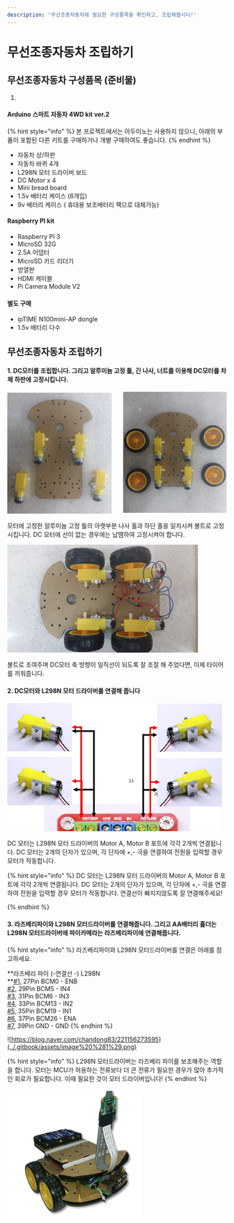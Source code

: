 ```yaml
---
description: '무선조종자동차에 필요한 구성품목을 확인하고, 조립해봅시다!'
---
```


# 무선조종자동차 조립하기

## 무선조종자동차 구성품목 \(준비물\)

1. 
#### Arduino 스마트 자동차 4WD kit ver.2 

{% hint style="info" %}
본 프로젝트에서는 아두이노는 사용하지 않으니, 아래의 부품이 포함된 다른 키트를 구매하거나 개별 구매하여도 좋습니다.
{% endhint %}

* 자동차 상/하판
* 자동차 바퀴  4개
* L298N 모터 드라이버 보드
* DC Motor x 4
* Mini bread board
* 1.5v 배터리 케이스 \(6개입\)
* 9v 배터리 케이스 \( 휴대용 보조배터리 팩으로 대체가능\)

#### Raspberry PI kit

* Raspberry PI 3
* MicroSD 32G
* 2.5A 어댑터
*  MicroSD 카드 리더기
* 방열판
* HDMI 케이블
* Pi Camera Module V2

#### 별도 구매

* ipTIME N100mini-AP dongle
* 1.5v 배터리 다수

## 무선조종자동차 조립하기



#### 1. DC모터를 조립합니다. 그리고 알루미늄 고정 틀, 긴 나사, 너트를 이용해 DC모터를 차체 하판에 고정시킵니다.

![](../.gitbook/assets/image.png)

모터에 고정한 알루미늄 고정 틀의 아랫부분 나사 홀과 하단 홀을 일치시켜 볼트로 고정시킵니다. DC 모터에 선이 없는 경우에는 납땜하여 고정시켜야 합니다.  


![](../.gitbook/assets/image%20%283%29.png)

볼트로 조여주며 DC모터 축 방향이 일직선이 되도록 잘 조절 해 주었다면, 이제 타이어를 끼워줍니다.

  


#### 2. DC모터와 L298N 모터 드라이버를 연결해 줍니다

![](../.gitbook/assets/image%20%285%29.png)

  
  
DC 모터는 L298N 모터 드라이버의 Motor A, Motor B 포트에 각각 2개씩 연결됩니다.  DC 모터는 2개의 단자가 있으며, 각 단자에 +,- 극을 연결하여 전원을 입력할 경우 모터가 작동합니다. 

{% hint style="info" %}
DC 모터는 L298N 모터 드라이버의 Motor A, Motor B 포트에 각각 2개씩 연결됩니다.  DC 모터는 2개의 단자가 있으며, 각 단자에 +,- 극을 연결하여 전원을 입력할 경우 모터가 작동합니다. 연결선이 빠지지않도록 잘 연결해주세요!  

{% endhint %}



#### 3. 라즈베리파이와 L298N 모터드라이버를 연결해줍니다. 그리고 AA배터리 홀더는 L298N 모터드라이버에 파이카메라는 라즈베리파이에 연결해줍니다.

{% hint style="info" %}
라즈베리파이와 L298N 모터드라이버를 연결은 아래를 참고하세요.

**라즈베리 파이   \(-연결선 -\)  L298N  
**[\#1,](https://blog.naver.com/PostListByTagName.nhn?blogId=chandong83&encodedTagName=1%2C) 27Pin BCM0           -        ENB  
[\#2,](https://blog.naver.com/PostListByTagName.nhn?blogId=chandong83&encodedTagName=2%2C) 29Pin BCM5           -        IN4  
[\#3,](https://blog.naver.com/PostListByTagName.nhn?blogId=chandong83&encodedTagName=3%2C) 31Pin BCM6           -        IN3  
[\#4,](https://blog.naver.com/PostListByTagName.nhn?blogId=chandong83&encodedTagName=4%2C) 33Pin BCM13         -        IN2  
[\#5,](https://blog.naver.com/PostListByTagName.nhn?blogId=chandong83&encodedTagName=5%2C) 35Pin BCM19         -        IN1  
[\#6,](https://blog.naver.com/PostListByTagName.nhn?blogId=chandong83&encodedTagName=6%2C) 37Pin BCM26         -        ENA  
[\#7,](https://blog.naver.com/PostListByTagName.nhn?blogId=chandong83&encodedTagName=7%2C) 39Pin GND             -        GND
{% endhint %}

![https://blog.naver.com/chandong83/221156273595](../.gitbook/assets/image%20%281%29.png)

{% hint style="info" %}
L298N 모터드라이버는 라즈베리 파이를 보조해주는 역할을 합니다. 모터는 MCU가 허용하는 전류보다 더 큰 전류가 필요한 경우가 많아 추가적인 회로가 필요합니다. 이때 필요한 것이 모터 드라이버입니다!
{% endhint %}

![](../.gitbook/assets/image%20%282%29.png)

